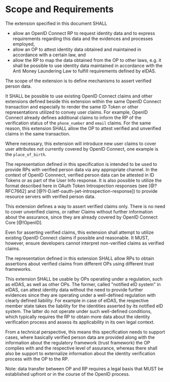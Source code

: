 # Scope and Requirements

The extension specified in this document SHALL

* allow an OpenID Connect RP to request identity data and to express requirements regarding this data and the evidences and processes employed,
* allow an OP to attest identity data obtained and maintained in accordance with a certain law, and
* allow the RP to map the data obtained from the OP to other laws, e.g. it shall be possible to use identity data maintained in accordance with the Anti Money Laundering Law to fulfill requirements defined by eIDAS.

The scope of the extension is to define mechanisms to assert verified person data. 

It SHALL be possible to use existing OpenID Connect claims and other extensions defined beside this extension within the same OpenID Connect transaction and especially to render the same ID Token or other representations utilized to convey user claims. For example, OpenID Connect already defines additional claims to inform the RP of the verification status of the `phone_number` and `email` claims. For the same reason, this extension SHALL allow the OP to attest verified and unverified claims in the same transaction.

Where necessary, this extension will introduce new user claims to cover user attributes not currently covered by OpenID Connect, one example is the `place_of_birth`. 

The representation defined in this specification is intended to be used to provide RPs with verified person data via any appropriate channel. In the context of OpenID Connnect, verified person data can be attested in ID Tokens or as part of the User Info response. It is also possible to utilize the format described here in OAuth Token Introspection responses (see [@?RFC7662] and [@?I-D.ietf-oauth-jwt-introspection-response]) to provide resource servers with 
verified person data.  

This extension defines a way to assert verified claims only. There is no need to cover unverified claims, or rather Claims without further information about the assurance, since they are already covered by OpenID Connect Core [@!OpenID]. 

Even for asserting verified claims, this extension shall attempt to utilize existing OpenID Connect claims if possible and reasonable. It MUST, however, ensure developers cannot interpret non-verified claims as verified claims.

The representation defined in this extension SHALL allow RPs to obtain assertions about verified claims from different OPs using different trust frameworks.

This extension SHALL be usable by OPs operating under a regulation, such as eIDAS, as well as other OPs. The former, called "notified eID system" in eIDAS, can attest identity data without the need to provide further evidences since they are operating under a well-defined regulation with clearly defined liability. For example in case of eIDAS, the respective member state takes the liability for the identities asserted by its notified eID system. The latter do not operate under such well-defined conditions, which typically requires the RP to obtain more data about the identity verification process and assess its applicability in its own legal context. 

From a technical perspective, this means this specification needs to support cases, where basically verified person data are provided along with the information about the regulatory framework (trust framework) the OP complies with and the respective level of assurance, whereas there shall also be support to externalize information about the identity verification process with the OP to the RP.

Note: data transfer between OP and RP requires a legal basis that MUST be established upfront or in the course of the OpenID process. 
